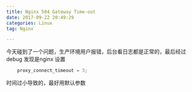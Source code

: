 ```yaml
---
title: Nginx 504 Gateway Time-out
date: 2017-09-22 20:49:29
categories: Linux
tag: Nginx

---
```



今天碰到了一个问题，生产环境用户报错，后台看日志都是正常的，最后经过debug 发现是nginx 设置
``` Java
	proxy_connect_timeout = 3;
```
时间过小导致的，最好用默认参数
